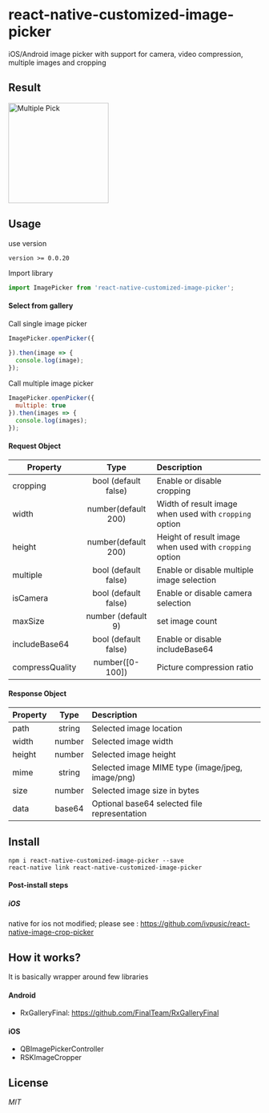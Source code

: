 # react-native-customized-image-picker
iOS/Android image picker with support for camera, video compression, multiple images and cropping

## Result
<img width=200 title="Multiple Pick" src="https://github.com/liukefu2050/react-native-customized-image-picker/blob/master/images/pic.png">


## Usage
use version
```
version >= 0.0.20
```

Import library
```javascript
import ImagePicker from 'react-native-customized-image-picker';
```

#### Select from gallery

Call single image picker 
```javascript
ImagePicker.openPicker({
  
}).then(image => {
  console.log(image);
});
```

Call multiple image picker
```javascript
ImagePicker.openPicker({
  multiple: true
}).then(images => {
  console.log(images);
});
```

#### Request Object

| Property        | Type           | Description  |
| ------------- |:-------------:| :-----|
| cropping | bool (default false)      | Enable or disable cropping |
| width       | number(default 200) | Width of result image when used with `cropping` option |
| height      | number(default 200) | Height of result image when used with `cropping` option |
| multiple | bool (default false) | Enable or disable multiple image selection |
| isCamera | bool (default false) | Enable or disable camera selection |
| maxSize  | number (default 9) | set image count |
| includeBase64 | bool (default false) | Enable or disable includeBase64 |
| compressQuality  | number([0-100]) | Picture compression ratio |
#### Response Object

| Property        | Type           | Description  |
| ------------- |:-------------:| :-----|
| path          | string | Selected image location |
| width      | number      | Selected image width |
| height | number      | Selected image height |
| mime | string | Selected image MIME type (image/jpeg, image/png) |
| size | number | Selected image size in bytes |
| data | base64 | Optional base64 selected file representation |

## Install

```
npm i react-native-customized-image-picker --save
react-native link react-native-customized-image-picker
```

#### Post-install steps

##### iOS
native for ios not modified; 
please see : https://github.com/ivpusic/react-native-image-crop-picker

## How it works?

It is basically wrapper around few libraries

#### Android
- RxGalleryFinal: https://github.com/FinalTeam/RxGalleryFinal

#### iOS
- QBImagePickerController
- RSKImageCropper

## License
*MIT*
